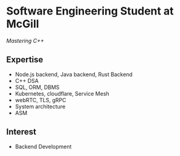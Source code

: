 # Software Engineering Student at McGill

*Mastering C++*


## Expertise
- Node.js backend, Java backend, Rust Backend
- C++ DSA
- SQL, ORM, DBMS
- Kubernetes, cloudflare, Service Mesh
- webRTC, TLS, gRPC
- System architecture
- ASM

## Interest
- Backend Development


  
